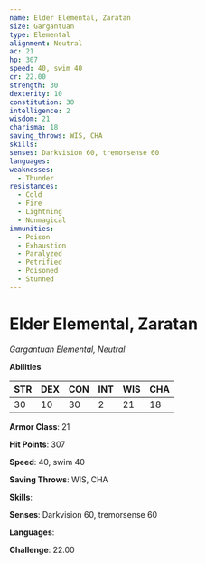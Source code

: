 ```yaml
---
name: Elder Elemental, Zaratan
size: Gargantuan
type: Elemental
alignment: Neutral
ac: 21
hp: 307
speed: 40, swim 40
cr: 22.00
strength: 30
dexterity: 10
constitution: 30
intelligence: 2
wisdom: 21
charisma: 18
saving_throws: WIS, CHA
skills: 
senses: Darkvision 60, tremorsense 60
languages: 
weaknesses:
  - Thunder
resistances:
  - Cold
  - Fire
  - Lightning
  - Nonmagical
immunities:
  - Poison
  - Exhaustion
  - Paralyzed
  - Petrified
  - Poisoned
  - Stunned
---
```


# Elder Elemental, Zaratan

*Gargantuan Elemental, Neutral*

**Abilities**

| STR | DEX | CON | INT | WIS | CHA |
| --- | --- | --- | --- | --- | --- |
| 30 | 10 | 30 | 2 | 21 | 18 |

**Armor Class**: 21

**Hit Points**: 307

**Speed**: 40, swim 40

**Saving Throws**: WIS, CHA

**Skills**: 

**Senses**: Darkvision 60, tremorsense 60

**Languages**: 

**Challenge**: 22.00

